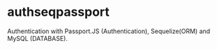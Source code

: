 authseqpassport
===============

Authentication with Passport.JS (Authentication), Sequelize(ORM) and MySQL (DATABASE).

